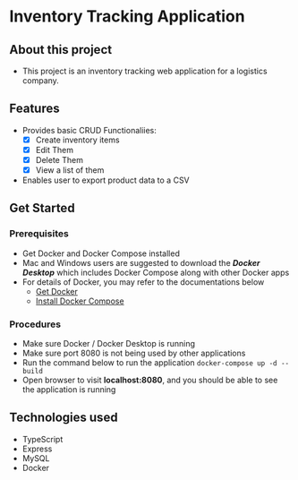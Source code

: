 # Inventory Tracking Application 

## About this project
* This project is an inventory tracking web application for a logistics company.

## Features
* Provides basic CRUD Functionaliies:
    * [x] Create inventory items
    * [x] Edit Them
    * [x] Delete Them
    * [x] View a list of them

* Enables user to export product data to a CSV

## Get Started

### Prerequisites
* Get Docker and Docker Compose installed
* Mac and Windows users are suggested to download the ***Docker Desktop*** which includes Docker Compose along with other Docker apps
* For details of Docker, you may refer to the documentations below
  * [Get Docker](https://docs.docker.com/get-docker/)
  * [Install Docker Compose](https://docs.docker.com/compose/install/)

### Procedures
* Make sure Docker / Docker Desktop is running
* Make sure port 8080 is not being used by other applications
* Run the command below to run the application
    ```docker-compose up -d --build```
* Open browser to visit **localhost:8080**, and you should be able to see the application is running

## Technologies used
* TypeScript
* Express
* MySQL
* Docker
